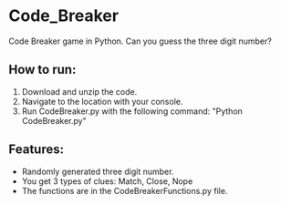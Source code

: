 # Code_Breaker
Code Breaker game in Python. Can you guess the three digit number?

## How to run:
1. Download and unzip the code.
2. Navigate to the location with your console.
3. Run CodeBreaker.py with the following command: "Python CodeBreaker.py"

## Features:
- Randomly generated three digit number.
- You get 3 types of clues: Match, Close, Nope
- The functions are in the CodeBreakerFunctions.py file.

